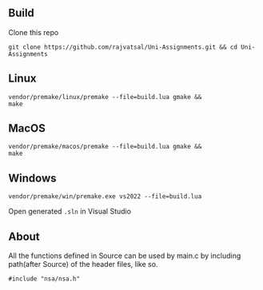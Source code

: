 ## Build

Clone this repo

```code
git clone https://github.com/rajvatsal/Uni-Assignments.git && cd Uni-Assignments
```

## Linux

```code
vendor/premake/linux/premake --file=build.lua gmake && 
make 
```

## MacOS


```code
vendor/premake/macos/premake --file=build.lua gmake && 
make 
```

## Windows

```code
vendor/premake/win/premake.exe vs2022 --file=build.lua
```

Open generated `.sln` in Visual Studio

## About

All the functions defined in Source can be used by main.c by including path(after Source) of the header files, like so.

```code
#include "nsa/nsa.h"
```
